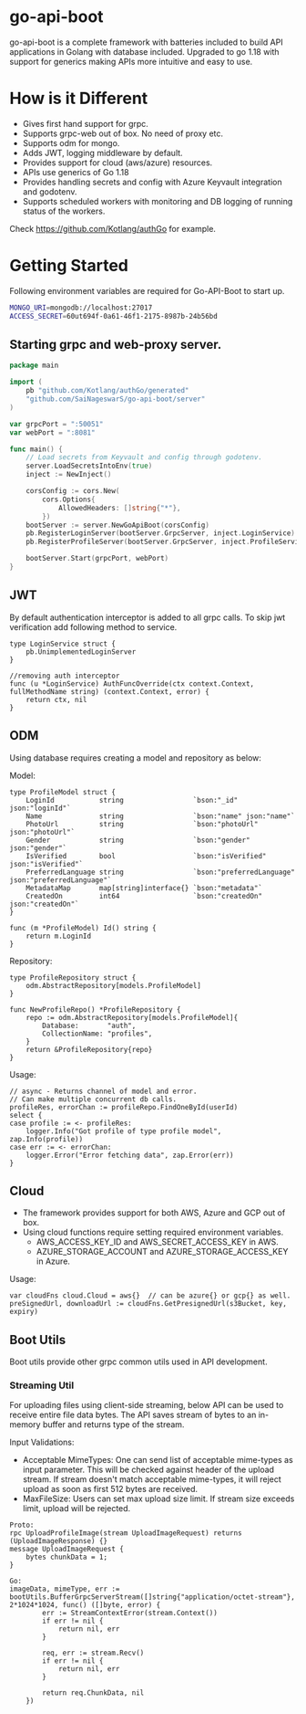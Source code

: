 # go-api-boot

go-api-boot is a complete framework with batteries included to build API applications in Golang with database included. Upgraded to go 1.18 with support for generics making APIs more intuitive and easy to use.

# How is it Different

- Gives first hand support for grpc.
- Supports grpc-web out of box. No need of proxy etc.
- Supports odm for mongo.
- Adds JWT, logging middleware by default.
- Provides support for cloud (aws/azure) resources.
- APIs use generics of Go 1.18
- Provides handling secrets and config with Azure Keyvault integration and godotenv.
- Supports scheduled workers with monitoring and DB logging of running status of the workers.

Check https://github.com/Kotlang/authGo for example.

# Getting Started

Following environment variables are required for Go-API-Boot to start up.

```sh
MONGO_URI=mongodb://localhost:27017
ACCESS_SECRET=60ut694f-0a61-46f1-2175-8987b-24b56bd
```

## Starting grpc and web-proxy server.

```go
package main

import (
	pb "github.com/Kotlang/authGo/generated"
	"github.com/SaiNageswarS/go-api-boot/server"
)

var grpcPort = ":50051"
var webPort = ":8081"

func main() {
	// Load secrets from Keyvault and config through godotenv.
	server.LoadSecretsIntoEnv(true)
	inject := NewInject()

	corsConfig := cors.New(
		cors.Options{
			AllowedHeaders: []string{"*"},
		})
	bootServer := server.NewGoApiBoot(corsConfig)
	pb.RegisterLoginServer(bootServer.GrpcServer, inject.LoginService)
	pb.RegisterProfileServer(bootServer.GrpcServer, inject.ProfileService)

	bootServer.Start(grpcPort, webPort)
}
```

## JWT

By default authentication interceptor is added to all grpc calls. To skip jwt verification
add following method to service.

```
type LoginService struct {
	pb.UnimplementedLoginServer
}

//removing auth interceptor
func (u *LoginService) AuthFuncOverride(ctx context.Context, fullMethodName string) (context.Context, error) {
	return ctx, nil
}
```

## ODM

Using database requires creating a model and repository as below:

Model:

```
type ProfileModel struct {
	LoginId           string                 `bson:"_id" json:"loginId"`
	Name              string                 `bson:"name" json:"name"`
	PhotoUrl          string                 `bson:"photoUrl" json:"photoUrl"`
	Gender            string                 `bson:"gender" json:"gender"`
	IsVerified        bool                   `bson:"isVerified" json:"isVerified"`
	PreferredLanguage string                 `bson:"preferredLanguage" json:"preferredLanguage"`
	MetadataMap       map[string]interface{} `bson:"metadata"`
	CreatedOn         int64                  `bson:"createdOn" json:"createdOn"`
}

func (m *ProfileModel) Id() string {
	return m.LoginId
}
```

Repository:

```
type ProfileRepository struct {
	odm.AbstractRepository[models.ProfileModel]
}

func NewProfileRepo() *ProfileRepository {
	repo := odm.AbstractRepository[models.ProfileModel]{
		Database:       "auth",
		CollectionName: "profiles",
	}
	return &ProfileRepository{repo}
}
```

Usage:

```
// async - Returns channel of model and error.
// Can make multiple concurrent db calls.
profileRes, errorChan := profileRepo.FindOneById(userId)
select {
case profile := <- profileRes:
	logger.Info("Got profile of type profile model", zap.Info(profile))
case err := <- errorChan:
	logger.Error("Error fetching data", zap.Error(err))
}
```

## Cloud

* The framework provides support for both AWS, Azure and GCP out of box.
* Using cloud functions require setting required environment variables.
	* AWS_ACCESS_KEY_ID and AWS_SECRET_ACCESS_KEY in AWS.
	* AZURE_STORAGE_ACCOUNT and AZURE_STORAGE_ACCESS_KEY in Azure.

Usage:
```
var cloudFns cloud.Cloud = aws{}  // can be azure{} or gcp{} as well.
preSignedUrl, downloadUrl := cloudFns.GetPresignedUrl(s3Bucket, key, expiry)
```

## Boot Utils
Boot utils provide other grpc common utils used in API development.

### Streaming Util
For uploading files using client-side streaming, below API can be used to receive entire file data bytes. The API saves stream of bytes to an in-memory buffer and returns type of the stream.

Input Validations: 
- Acceptable MimeTypes: One can send list of acceptable mime-types as input parameter. This will be checked against header of the upload stream. If stream doesn't match acceptable mime-types, it will reject upload as soon as first 512 bytes are received. 
- MaxFileSize: Users can set max upload size limit. If stream size exceeds limit, upload will be rejected.

```
Proto:
rpc UploadProfileImage(stream UploadImageRequest) returns (UploadImageResponse) {}
message UploadImageRequest {
    bytes chunkData = 1;
}

Go:
imageData, mimeType, err := bootUtils.BufferGrpcServerStream([]string{"application/octet-stream"}, 2*1024*1024, func() ([]byte, error) {
		err := StreamContextError(stream.Context())
		if err != nil {
			return nil, err
		}

		req, err := stream.Recv()
		if err != nil {
			return nil, err
		}

		return req.ChunkData, nil
	})
```
